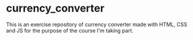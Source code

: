 # currency_converter
This is an exercise repository of currency converter made with HTML, CSS and JS for the purpose of the course I'm taking part.
